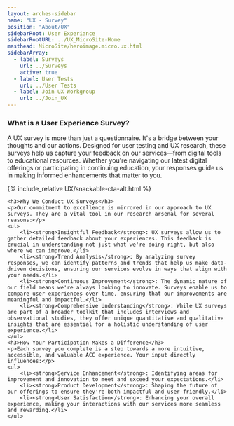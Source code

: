 ```yaml
---
layout: arches-sidebar
name: "UX - Survey"
position: "About/UX"
sidebarRoot: User Experiance
sidebarRootURL: ../UX_MicroSite-Home
masthead: MicroSite/heroimage.micro.ux.html
sidebarArray:
  - label: Surveys
    url: ../Surveys
    active: true
  - label: User Tests
    url: ../User Tests
  - label: Join UX Workgroup
    url: ../Join_UX
---
```


<div class="relative isolation_isolate p-t_5:lg p-t_4 m-x_n4 columns_4:md columns_5:lg columns_2  grid" >
  <main
    zone-label="main-content"
    class="reading-typography col-start_start col-end_3:md col-end_4:lg col-end_end p-x_5:lg p-x_4"
  >
    <h3>What is a User Experience Survey?</h3>
  <p>A UX survey is more than just a questionnaire. It's a bridge between your thoughts and our actions. Designed for user testing and UX research, these surveys help us capture your feedback on our services—from digital tools to educational resources. Whether you're navigating our latest digital offerings or participating in continuing education, your responses guide us in making informed enhancements that matter to you.</p>
  </main>
<aside  class="relative col-start_n3:md col-start_start col-end_end font_n1 font_0:lg p-r_4:md p-r_5:lg" >
  {% include_relative UX/snackable-cta-alt.html %} 
</aside>  
<section class="col_all  p-x_5:lg p-x_4 reading-typography">

    <h3>Why We Conduct UX Surveys</h3>
    <p>Our commitment to excellence is mirrored in our approach to UX surveys. They are a vital tool in our research arsenal for several reasons:</p>
    <ul>
        <li><strong>Insightful Feedback</strong>: UX surveys allow us to gather detailed feedback about your experiences. This feedback is crucial in understanding not just what we're doing right, but also where we can improve.</li>
        <li><strong>Trend Analysis</strong>: By analyzing survey responses, we can identify patterns and trends that help us make data-driven decisions, ensuring our services evolve in ways that align with your needs.</li>
        <li><strong>Continuous Improvement</strong>: The dynamic nature of our field means we're always looking to innovate. Surveys enable us to compare user experiences over time, ensuring that our improvements are meaningful and impactful.</li>
        <li><strong>Comprehensive Understanding</strong>: While UX surveys are part of a broader toolkit that includes interviews and observational studies, they offer unique quantitative and qualitative insights that are essential for a holistic understanding of user experience.</li>
    </ul>
    <h3>How Your Participation Makes a Difference</h3>
    <p>Each survey you complete is a step towards a more intuitive, accessible, and valuable ACC experience. Your input directly influences:</p>
    <ul>
        <li><strong>Service Enhancement</strong>: Identifying areas for improvement and innovation to meet and exceed your expectations.</li>
        <li><strong>Product Development</strong>: Shaping the future of our offerings to ensure they're both impactful and user-friendly.</li>
        <li><strong>User Satisfaction</strong>: Enhancing your overall experience, making your interactions with our services more seamless and rewarding.</li>
    </ul>

</section>
</div>
